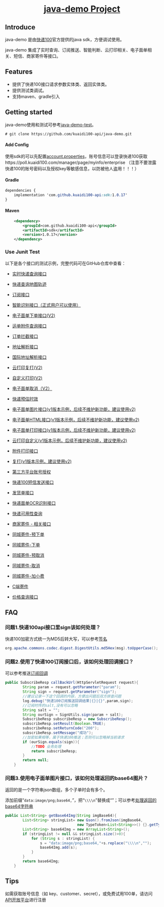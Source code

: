 <h1 align="center"><a href="https://github.com/kuaidi100-api/kuadi100-api/" target="_blank">java-demo Project</a></h1>

## Introduce

java-demo 是由[快递100](https://api.kuaidi100.com/home)官方提供的java sdk，方便调试使用。

java-demo 集成了实时查询、订阅推送、智能判断、云打印相关、电子面单相关、短信、商家寄件等接口。

## Features

- 提供了快递100接口请求参数实体类、返回实体类。
- 提供测试类调试。
- 支持maven、gradle引入

## Getting started

java-demo使用和测试可参考[java-demo-test](https://github.com/kuaidi100-api/kuadi100-api/blob/master/src/test/java/BaseServiceTest.java)。

```
# git clone https://github.com/kuaidi100-api/java-demo.git
```

#### Add Config

使用sdk的可以先配置[account.properties](https://github.com/kuaidi100-api/kuadi100-api/blob/master/src/main/resources/account.properties)，账号信息可以登录快递100获取https://poll.kuaidi100.com/manager/page/myinfo/enterprise （注意不要泄露快递100的账号密码以及授权key等敏感信息，以防被他人盗用！！！）

#### Gradle

```css
dependencies {
	implementation 'com.github.kuaidi100-api:sdk:1.0.17'
}
```

#### Maven

```xml
    <dependency>
        <groupId>com.github.kuaidi100-api</groupId>
        <artifactId>sdk</artifactId>
        <version>1.0.17</version>
    </dependency>
```

### Use Junit Test

以下是各个接口的测试示例，完整代码可在GitHub仓库中查看：

- [实时快递查询接口](https://github.com/kuaidi100-api/java-demo/blob/master/src/test/java/BaseServiceTest.java#L54)

- [快递查询地图轨迹](https://github.com/kuaidi100-api/java-demo/blob/master/src/test/java/BaseServiceTest.java#L75)

- [订阅接口](https://github.com/kuaidi100-api/java-demo/blob/master/src/test/java/BaseServiceTest.java#L102)

- [智能识别接口（正式用户可以使用）](https://github.com/kuaidi100-api/java-demo/blob/master/src/test/java/BaseServiceTest.java#L125)

- [电子面单下单接口(V2)](https://github.com/kuaidi100-api/java-demo/blob/master/src/test/java/BaseServiceTest.java#L140)

- [运单附件查询接口](https://github.com/kuaidi100-api/java-demo/blob/master/src/test/java/BaseServiceTest.java#L184)

- [订单拦截接口](https://github.com/kuaidi100-api/java-demo/blob/master/src/test/java/BaseServiceTest.java#L211)

- [地址解析接口](https://github.com/kuaidi100-api/java-demo/blob/master/src/test/java/BaseServiceTest.java#L249)

- [国际地址解析接口](https://github.com/kuaidi100-api/java-demo/blob/master/src/test/java/BaseServiceTest.java#L275)

- [云打印复打(V2)](https://github.com/kuaidi100-api/java-demo/blob/master/src/test/java/BaseServiceTest.java#L298)

- [自定义打印(V2)](https://github.com/kuaidi100-api/java-demo/blob/master/src/test/java/BaseServiceTest.java#L323)

- [电子面单取消（V2）](https://github.com/kuaidi100-api/java-demo/blob/master/src/test/java/BaseServiceTest.java#L352)

- [快递预估时效](https://github.com/kuaidi100-api/java-demo/blob/master/src/test/java/BaseServiceTest.java#L385)

- [电子面单图片接口(v1版本示例，后续不维护新功能，建议使用v2)](https://github.com/kuaidi100-api/java-demo/blob/master/src/test/java/BaseServiceTest.java#L412)

- [电子面单HTML接口(v1版本示例，后续不维护新功能，建议使用v2)](https://github.com/kuaidi100-api/java-demo/blob/master/src/test/java/BaseServiceTest.java#L444)

- [电子面单打印接口(v1版本示例，后续不维护新功能，建议使用v2)](https://github.com/kuaidi100-api/java-demo/blob/master/src/test/java/BaseServiceTest.java#L483)

- [云打印自定义(v1版本示例，后续不维护新功能，建议使用v2)](https://github.com/kuaidi100-api/java-demo/blob/master/src/test/java/BaseServiceTest.java#L520)

- [附件打印接口](https://github.com/kuaidi100-api/java-demo/blob/master/src/test/java/BaseServiceTest.java#L544)

- [复打(v1版本示例，建议使用v2)](https://github.com/kuaidi100-api/java-demo/blob/master/src/test/java/BaseServiceTest.java#L568)

- [第三方平台账号授权](https://github.com/kuaidi100-api/java-demo/blob/master/src/test/java/BaseServiceTest.java#L590)

- [快递100短信发送接口](https://github.com/kuaidi100-api/java-demo/blob/master/src/test/java/BaseServiceTest.java#L613)

- [发货单接口](https://github.com/kuaidi100-api/java-demo/blob/master/src/test/java/BaseServiceTest.java#L693)

- [快递面单OCR识别接口](https://github.com/kuaidi100-api/java-demo/blob/master/src/test/java/BaseServiceTest.java#L722)

- [快递可用性查询](https://github.com/kuaidi100-api/java-demo/blob/master/src/test/java/BaseServiceTest.java#L744)

- [商家寄件 - 相关接口](https://github.com/kuaidi100-api/java-demo/blob/master/src/test/java/BOrderOfficialTest.java)
- [同城寄件-预下单](https://github.com/kuaidi100-api/java-demo/blob/master/src/test/java/BaseServiceTest.java#L777)

- [同城寄件-下单](https://github.com/kuaidi100-api/java-demo/blob/master/src/test/java/BaseServiceTest.java#L831)

- [同城寄件-预取消](https://github.com/kuaidi100-api/java-demo/blob/master/src/test/java/BaseServiceTest.java#L887)

- [同城寄件-取消](https://github.com/kuaidi100-api/java-demo/blob/master/src/test/java/BaseServiceTest.java#L915)

- [同城寄件-加小费](https://github.com/kuaidi100-api/java-demo/blob/master/src/test/java/BaseServiceTest.java#L943)
- [C端寄件](https://github.com/kuaidi100-api/java-demo/blob/master/src/test/java/COrderTest.java)

- [价格查询接口](https://github.com/kuaidi100-api/java-demo/blob/master/src/test/java/BaseServiceTest.java#L971)

## FAQ

### 问题1.快递100api接口里sign该如何处理？

快递100加密方式统一为MD5后转大写，可以参考[签名](https://github.com/kuaidi100-api/kuadi100-api/blob/master/src/main/java/com/kuaidi100/sdk/utils/SignUtils.java)

```java
org.apache.commons.codec.digest.DigestUtils.md5Hex(msg).toUpperCase();
```

### 问题2.使用了快递100订阅接口后，该如何处理回调接口？

可以参考推送[订阅回调](https://github.com/kuaidi100-api/kuadi100-api/blob/master/src/main/java/com/kuaidi100/sdk/api/Subscribe.java#L56)

```java
public SubscribeResp callBackUrl(HttpServletRequest request){
        String param = request.getParameter("param");
        String sign = request.getParameter("sign");
        //建议记录一下这个回调的内容，方便出问题后双方排查问题
        log.debug("快递100订阅推送回调结果|{}|{}",param,sign);
        //订阅时传的salt,没有可以忽略
        String salt = "";
        String ourSign = SignUtils.sign(param + salt);
        SubscribeResp subscribeResp = new SubscribeResp();
        subscribeResp.setResult(Boolean.TRUE);
        subscribeResp.setReturnCode("200");
        subscribeResp.setMessage("成功");
        //加密如果相等，属于快递100推送；否则可以忽略掉当前请求
        if (ourSign.equals(sign)){
            //TODO 业务处理
            return subscribeResp;
        }
        return null;
    }
```

### 问题3.使用电子面单图片接口，该如何处理返回的base64图片？

返回的是一个字符串json数组，多个子单时会有多个。

添加前缀“`data:image/png;base64,`”，把“`\\\\n`”替换成“”；可以参考[处理返回的base64字符串](https://github.com/kuaidi100-api/kuadi100-api/blob/master/src/main/java/com/kuaidi100/sdk/api/PrintImg.java#L47)

```java
public List<String> getBase64Img(String imgBase64){
        List<String> stringList= new Gson().fromJson(imgBase64,
                                 new TypeToken<List<String>>() {}.getType());
        List<String> base64Img = new ArrayList<String>();
        if (stringList != null && stringList.size()>0){
            for (String s : stringList) {
                s = "data:image/png;base64,"+s.replace("\\\\n","");
                base64Img.add(s);
            }
        }
        return base64Img;
    }
```

## Tips
如需获取账号信息（如 key、customer、secret），或免费试用100单，请访问[API开放平台](https://api.kuaidi100.com/register/diff/)进行注册

